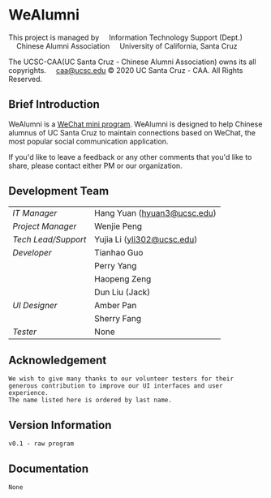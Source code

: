 # WeAlumni

This project is managed by
&nbsp;&nbsp;&nbsp;&nbsp;Information Technology Support (Dept.)
&nbsp;&nbsp;&nbsp;&nbsp;Chinese Alumni Association
&nbsp;&nbsp;&nbsp;&nbsp;University of California, Santa Cruz

The UCSC-CAA(UC Santa Cruz - Chinese Alumni Association) owns its all copyrights.
&nbsp;&nbsp;&nbsp;&nbsp;caa@ucsc.edu
© 2020 UC Santa Cruz - CAA. All Rights Reserved.

## Brief Introduction

WeAlumni is a [WeChat mini program](open.wechat.com/cgi-bin/newreadtemplate?t=overseas_open/docs/mini-programs/design).
WeAlumni is designed to help Chinese alumnus of UC Santa Cruz to maintain connections based on WeChat, the most popular social communication application.

If you'd like to leave a feedback or any other comments that you'd like to share, please contact either PM or our organization.

## Development Team

|                         |                            |
|-------------------------|----------------------------|
|    *IT Manager*         | Hang Yuan (hyuan3@ucsc.edu)|
|    *Project Manager*    | Wenjie Peng                |
|    *Tech Lead/Support*  | Yujia Li (yli302@ucsc.edu) | 
|    *Developer*          | Tianhao Guo                 |
|                         | Perry Yang                  |
|                         | Haopeng Zeng               |
|                         | Dun Liu (Jack)             |
|    *UI Designer*        | Amber Pan                   |
|                         | Sherry Fang                |
|    *Tester*             | None                        |

## Acknowledgement

    We wish to give many thanks to our volunteer testers for their generous contribution to improve our UI interfaces and user experience.
    The name listed here is ordered by last name.

## Version Information

    v0.1 - raw program

## Documentation
 
    None
